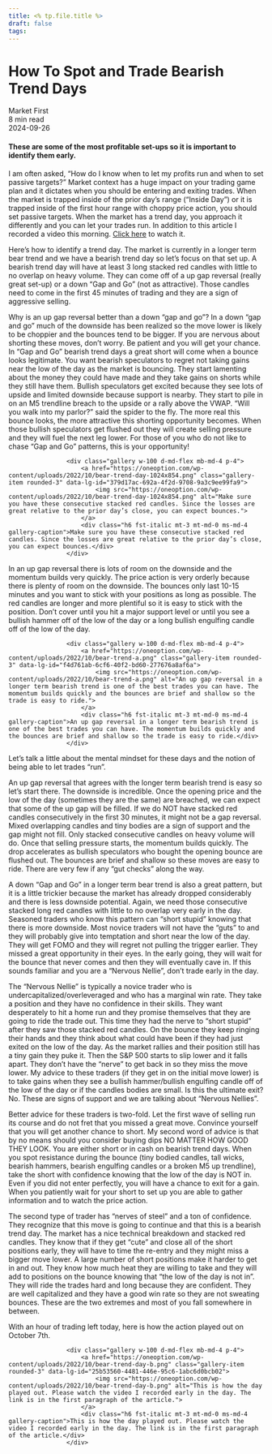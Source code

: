 ```yaml
---
title: <% tp.file.title %>
draft: false
tags:
---
```


<div class="bg-secondary">
<h1 class="py-5 ms-3 ms-md-4 my-0">How To Spot and Trade Bearish Trend Days</h1>
</div>
<div class="d-flex align-items-center flex-wrap text-muted ps-3 ps-md-4 py-3 border-top border-bottom">
<div class="border-end pe-3 me-3">
<span class="badge bg-faded-primary text-primary">
Market First </span>
</div>
<div class="fs-sm pe-3 border-end me-3">8 min read</div>
<div class="fs-sm">
2024-09-26 </div>
</div>
<section class="px-3 px-md-4 py-4">
<h4 class="wp-block-heading">These are some of the most profitable set-ups so it is important to identify them early.</h4>
<p>I am often asked, “How do I know when to let my profits run and when to set passive targets?” Market context has a huge impact on your trading game plan and it dictates when you should be entering and exiting trades. When the market is trapped inside of the prior day’s range (“Inside Day”) or it is trapped inside of the first hour range with choppy price action, you should set passive targets. When the market has a trend day, you approach it differently and you can let your trades run. In addition to this article I recorded a video this morning.&nbsp;<a href="https://www.youtube.com/watch?v=kPfWxS12yUY" rel="noreferrer noopener" target="_blank">Click here</a>&nbsp;to watch it.</p>
<p>Here’s how to identify a trend day. The market is currently in a longer term bear trend and we have a bearish trend day so let’s focus on that set up. A bearish trend day will have at least 3 long stacked red candles with little to no overlap on heavy volume. They can come off of a up gap reversal (really great set-up) or a down “Gap and Go” (not as attractive). Those candles need to come in the first 45 minutes of trading and they are a sign of aggressive selling.</p>
<p>Why is an up gap reversal better than a down “gap and go”? In a down “gap and go” much of the downside has been realized so the move lower is likely to be choppier and the bounces tend to be bigger. If you are nervous about shorting these moves, don’t worry. Be patient and you will get your chance. In “Gap and Go” bearish trend days a great short will come when a bounce looks legitimate. You want bearish speculators to regret not taking gains near the low of the day as the market is bouncing. They start lamenting about the money they could have made and they take gains on shorts while they still have them. Bullish speculators get excited because they see lots of upside and limited downside because support is nearby. They start to pile in on an M5 trendline breach to the upside or a rally above the VWAP. “Will you walk into my parlor?” said the spider to the fly. The more real this bounce looks, the more attractive this shorting opportunity becomes. When those bullish speculators get flushed out they will create selling pressure and they will fuel the next leg lower. For those of you who do not like to chase “Gap and Go” patterns, this is your opportunity!</p>

                    <div class="gallery w-100 d-md-flex mb-md-4 p-4">
                        <a href="https://oneoption.com/wp-content/uploads/2022/10/bear-trend-day-1024x854.png" class="gallery-item rounded-3" data-lg-id="379d17ac-692a-4f2d-9708-9a3c9ee99fa9">
                            <img src="https://oneoption.com/wp-content/uploads/2022/10/bear-trend-day-1024x854.png" alt="Make sure you have these consecutive stacked red candles. Since the losses are great relative to the prior day’s close, you can expect bounces.">
                        </a>
                        <div class="h6 fst-italic mt-3 mt-md-0 ms-md-4 gallery-caption">Make sure you have these consecutive stacked red candles. Since the losses are great relative to the prior day’s close, you can expect bounces.</div>
                    </div>
                
<p>In an up gap reversal there is lots of room on the downside and the momentum builds very quickly. The price action is very orderly because there is plenty of room on the downside. The bounces only last 10-15 minutes and you want to stick with your positions as long as possible. The red candles are longer and more plentiful so it is easy to stick with the position. Don’t cover until you hit a major support level or until you see a bullish hammer off of the low of the day or a long bullish engulfing candle off of the low of the day.</p>

                    <div class="gallery w-100 d-md-flex mb-md-4 p-4">
                        <a href="https://oneoption.com/wp-content/uploads/2022/10/bear-trend-a.png" class="gallery-item rounded-3" data-lg-id="f4d761ab-6cf6-40f2-bd60-277676a8af6a">
                            <img src="https://oneoption.com/wp-content/uploads/2022/10/bear-trend-a.png" alt="An up gap reversal in a longer term bearish trend is one of the best trades you can have. The momentum builds quickly and the bounces are brief and shallow so the trade is easy to ride.">
                        </a>
                        <div class="h6 fst-italic mt-3 mt-md-0 ms-md-4 gallery-caption">An up gap reversal in a longer term bearish trend is one of the best trades you can have. The momentum builds quickly and the bounces are brief and shallow so the trade is easy to ride.</div>
                    </div>
                
<p>Let’s talk a little about the mental mindset for these days and the notion of being able to let trades “run”.</p>
<p>An up gap reversal that agrees with the longer term bearish trend is easy so let’s start there. The downside is incredible. Once the opening price and the low of the day (sometimes they are the same) are breached, we can expect that some of the up gap will be filled. If we do NOT have stacked red candles consecutively in the first 30 minutes, it might not be a gap reversal. Mixed overlapping candles and tiny bodies are a sign of support and the gap might not fill. Only stacked consecutive candles on heavy volume will do. Once that selling pressure starts, the momentum builds quickly. The drop accelerates as bullish speculators who bought the opening bounce are flushed out. The bounces are brief and shallow so these moves are easy to ride. There are very few if any “gut checks” along the way.</p>
<p>A down “Gap and Go” in a longer term bear trend is also a great pattern, but it is a little trickier because the market has already dropped considerably and there is less downside potential. Again, we need those consecutive stacked long red candles with little to no overlap very early in the day. Seasoned traders who know this pattern can “short stupid” knowing that there is more downside. Most novice traders will not have the “guts” to and they will probably give into temptation and short near the low of the day. They will get FOMO and they will regret not pulling the trigger earlier. They missed a great opportunity in their eyes. In the early going, they will wait for the bounce that never comes and then they will eventually cave in. If this sounds familiar and you are a “Nervous Nellie”, don’t trade early in the day.</p>
<p>The “Nervous Nellie” is typically a novice trader who is undercapitalized/overleveraged and who has a marginal win rate. They take a position and they have no confidence in their skills. They want desperately to hit a home run and they promise themselves that they are going to ride the trade out. This time they had the nerve to “short stupid” after they saw those stacked red candles. On the bounce they keep ringing their hands and they think about what could have been if they had just exited on the low of the day. As the market rallies and their position still has a tiny gain they puke it. Then the S&amp;P 500 starts to slip lower and it falls apart. They don’t have the “nerve” to get back in so they miss the move lower. My advice to these traders (if they get in on the initial move lower) is to take gains when they see a bullish hammer/bullish engulfing candle off of the low of the day or if the candles bodies are small. Is this the ultimate exit? No. These are signs of support and we are talking about “Nervous Nellies”.</p>
<p>Better advice for these traders is two-fold. Let the first wave of selling run its course and do not fret that you missed a great move. Convince yourself that you will get another chance to short. My second word of advice is that by no means should you consider buying dips NO MATTER HOW GOOD THEY LOOK. You are either short or in cash on bearish trend days. When you spot resistance during the bounce (tiny bodied candles, tall wicks, bearish hammers, bearish engulfing candles or a broken M5 up trendline), take the short with confidence knowing that the low of the day is NOT in. Even if you did not enter perfectly, you will have a chance to exit for a gain. When you patiently wait for your short to set up you are able to gather information and to watch the price action.</p>
<p>The second type of trader has “nerves of steel” and a ton of confidence. They recognize that this move is going to continue and that this is a bearish trend day. The market has a nice technical breakdown and stacked red candles. They know that if they get “cute” and close all of the short positions early, they will have to time the re-entry and they might miss a bigger move lower. A large number of short positions make it harder to get in and out. They know how much heat they are willing to take and they will add to positions on the bounce knowing that “the low of the day is not in”. They will ride the trades hard and long because they are confident. They are well capitalized and they have a good win rate so they are not sweating bounces. These are the two extremes and most of you fall somewhere in between.</p>
<p>With an hour of trading left today, here is how the action played out on October 7th.</p>

                    <div class="gallery w-100 d-md-flex mb-md-4 p-4">
                        <a href="https://oneoption.com/wp-content/uploads/2022/10/bear-trend-day-b.png" class="gallery-item rounded-3" data-lg-id="25b53560-4481-446e-95c6-1abc6d0bcb02">
                            <img src="https://oneoption.com/wp-content/uploads/2022/10/bear-trend-day-b.png" alt="This is how the day played out. Please watch the video I recorded early in the day. The link is in the first paragraph of the article.">
                        </a>
                        <div class="h6 fst-italic mt-3 mt-md-0 ms-md-4 gallery-caption">This is how the day played out. Please watch the video I recorded early in the day. The link is in the first paragraph of the article.</div>
                    </div>
                
</section>
